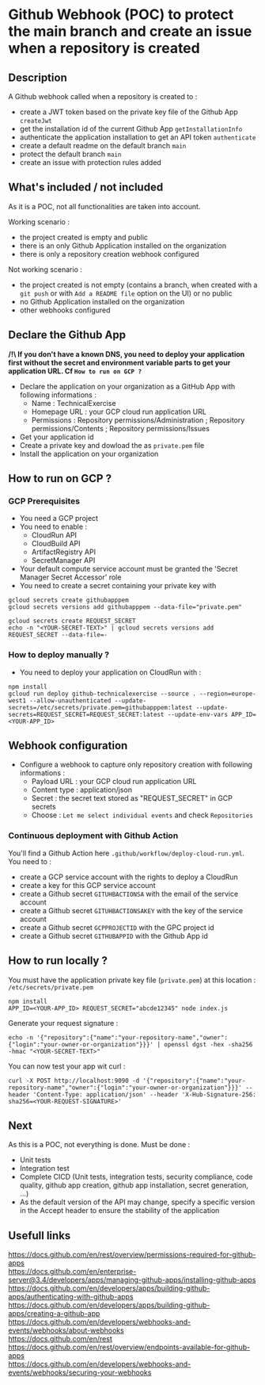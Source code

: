 # Github Webhook (POC) to protect the main branch and create an issue when a repository is created

## Description
A Github webhook called when a repository is created to : 
* create a JWT token based on the private key file of the Github App `createJwt`
* get the installation id of the current Github App `getInstallationInfo`
* authenticate the application installation to get an API token `authenticate`
* create a default readme on the default branch `main`
* protect the default branch `main`
* create an issue with protection rules added

## What's included / not included
As it is a POC, not all functionalities are taken into account.

Working scenario :
* the project created is empty and public
* there is an only Github Application installed on the organization
* there is only a repository creation webhook configured

Not working scenario : 
* the project created is not empty (contains a branch, when created with a `git push` or with `Add a README file` option on the UI) or no public
* no Github Application installed on the organization
* other webhooks configured

## Declare the Github App
__/!\ If you don't have a known DNS, you need to deploy your application first without the secret and environment variable parts to get your application URL. Cf `How to run on GCP ?`__
* Declare the application on your organization as a GitHub App with following informations : 
    * Name : TechnicalExercise
    * Homepage URL : your GCP cloud run application URL
    * Permissions : Repository permissions/Administration ; Repository permissions/Contents ; Repository permissions/Issues
* Get your application id
* Create a private key and dowload the as `private.pem` file
* Install the application on your organization

## How to run on GCP ?
### GCP Prerequisites
* You need a GCP project
* You need to enable :
    * CloudRun API
    * CloudBuild API
    * ArtifactRegistry API
    * SecretManager API
* Your default compute service account must be granted the 'Secret Manager Secret Accessor' role
* You need to create a secret containing your private key with 
```
gcloud secrets create githubapppem
gcloud secrets versions add githubapppem --data-file="private.pem"

gcloud secrets create REQUEST_SECRET
echo -n "<YOUR-SECRET-TEXT>" | gcloud secrets versions add REQUEST_SECRET --data-file=-
```

### How to deploy manually ?
* You need to deploy your application on CloudRun with : 
```
npm install
gcloud run deploy github-technicalexercise --source . --region=europe-west1 --allow-unauthenticated --update-secrets=/etc/secrets/private.pem=githubapppem:latest --update-secrets=REQUEST_SECRET=REQUEST_SECRET:latest --update-env-vars APP_ID=<YOUR-APP_ID>
```

## Webhook configuration
* Configure a webhook to capture only repository creation with following informations : 
    * Payload URL : your GCP cloud run application URL
    * Content type : application/json
    * Secret : the secret text stored as "REQUEST_SECRET" in GCP secrets
    * Choose : `Let me select individual events` and check `Repositories`

### Continuous deployment with Github Action
You'll find a Github Action here `.github/workflow/deploy-cloud-run.yml`. You need to :
* create a GCP service account with the rights to deploy a CloudRun
* create a key for this GCP service account
* create a Github secret `GITUHBACTIONSA` with the email of the service account
* create a Github secret `GITUHBACTIONSAKEY` with the key of the service account
* create a Github secret `GCPPROJECTID` with the GPC project id
* create a Github secret `GITHUBAPPID` with the Github App id

## How to run locally ?
You must have the application private key file (`private.pem`) at this location : `/etc/secrets/private.pem`
```
npm install
APP_ID=<YOUR-APP_ID> REQUEST_SECRET="abcde12345" node index.js 
```
Generate your request signature : 
```
echo -n '{"repository":{"name":"your-repository-name","owner":{"login":"your-owner-or-organization"}}}' | openssl dgst -hex -sha256 -hmac "<YOUR-SECRET-TEXT>"
```
You can now test your app wit curl : 
```
curl -X POST http://localhost:9090 -d '{"repository":{"name":"your-repository-name","owner":{"login":"your-owner-or-organization"}}}' --header 'Content-Type: application/json' --header 'X-Hub-Signature-256: sha256=<YOUR-REQUEST-SIGNATURE>'
```

## Next
As this is a POC, not everything is done. Must be done : 
* Unit tests
* Integration test
* Complete CICD (Unit tests, integration tests, security compliance, code quality, github app creation, github app installation, secret generation, ...)
* As the default version of the API may change, specify a specific version in the Accept header to ensure the stability of the application

## Usefull links
https://docs.github.com/en/rest/overview/permissions-required-for-github-apps  
https://docs.github.com/en/enterprise-server@3.4/developers/apps/managing-github-apps/installing-github-apps  
https://docs.github.com/en/developers/apps/building-github-apps/authenticating-with-github-apps  
https://docs.github.com/en/developers/apps/building-github-apps/creating-a-github-app  
https://docs.github.com/en/developers/webhooks-and-events/webhooks/about-webhooks  
https://docs.github.com/en/rest  
https://docs.github.com/en/rest/overview/endpoints-available-for-github-apps  
https://docs.github.com/en/developers/webhooks-and-events/webhooks/securing-your-webhooks   
